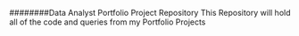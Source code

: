 ########Data Analyst Portfolio Project Repository
This Repository will hold all of the code and queries from my Portfolio Projects 
